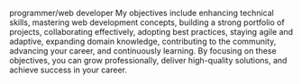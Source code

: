 programmer/web developer
My objectives include enhancing technical skills, mastering web development concepts, building a strong portfolio of projects, collaborating effectively, adopting best practices, staying agile and adaptive, expanding domain knowledge, contributing to the community, advancing your career, and continuously learning. By focusing on these objectives, you can grow professionally, deliver high-quality solutions, and achieve success in your career.

<!---
Yogeshwaran1901/Yogeshwaran1901 is a ✨ special ✨ repository because its `README.md` (this file) appears on your GitHub profile.
You can click the Preview link to take a look at your changes.
--->
